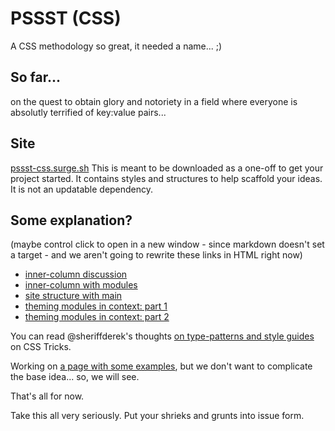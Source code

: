 # PSSST (CSS)

A CSS methodology so great, it needed a name... ;)

## So far...

on the quest to obtain glory and notoriety in a field where everyone is absolutly terrified of key:value pairs...


## Site

[pssst-css.surge.sh](https://pssst-css.surge.sh)
This is meant to be downloaded as a one-off to get your project started. It contains styles and structures to help scaffold your ideas. It is not an updatable dependency.

## Some explanation?

(maybe control click to open in a new window - since markdown doesn't set a target - and we aren't going to rewrite these links in HTML right now)

* [inner-column discussion](https://codepen.io/perpetual-education/pen/podGxpy?editors=1100)
* [inner-column with modules](https://codepen.io/perpetual-education/pen/abpRdjJ?editors=1100)
* [site structure with main](https://codepen.io/perpetual-education/pen/abWBYeL?editors=1100)
* [theming modules in context: part 1](https://codepen.io/perpetual-education/pen/QWpdQxy?editors=1100)
* [theming modules in context: part 2](https://codepen.io/perpetual-education/pen/GRmQXge?editors=1100)

You can read @sheriffderek's thoughts [on type-patterns and style guides](https://css-tricks.com/on-type-patterns-and-style-guides/) on CSS Tricks.

Working on [a page with some examples](https://pssst-css.surge.sh/examples.html), but we don't want to complicate the base idea... so, we will see.

That's all for now.

Take this all very seriously. Put your shrieks and grunts into issue form.
